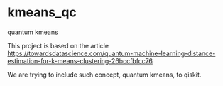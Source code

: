 # kmeans_qc
quantum kmeans

This project is based on the article 
https://towardsdatascience.com/quantum-machine-learning-distance-estimation-for-k-means-clustering-26bccfbfcc76

We are trying to include such concept, quantum kmeans, to qiskit.
